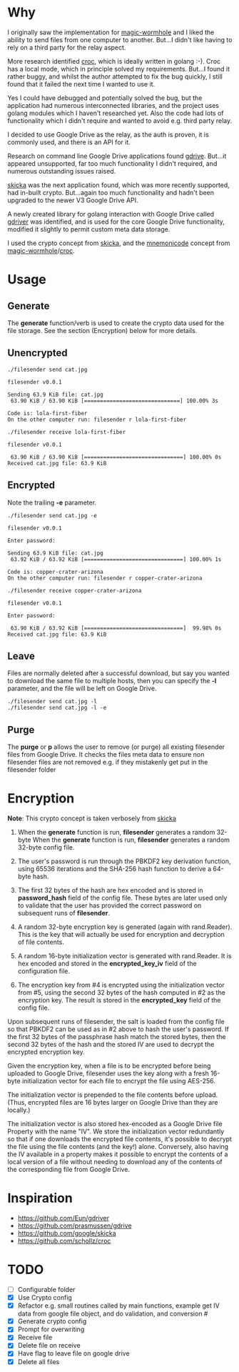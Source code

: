 
# Why

I originally saw the implementation for [magic-wormhole](https://github.com/warner/magic-wormhole) and I liked the ability to send files from one computer to another. But...I didn't like having to rely on a third party for the relay aspect.

More research identified [croc](https://github.com/schollz/croc), which is ideally written in golang :-). Croc has a local mode, which in principle solved my requirements. But...I found it rather buggy, and whilst the author attempted to fix the bug quickly, I still found that it failed the next time I wanted to use it.

Yes I could have debugged and potentially solved the bug, but the application had numerous interconnected libraries, and the project uses golang modules which I haven't researched yet. Also the code had lots of functionality which I didn't require and wanted to avoid e.g. third party relay.

I decided to use Google Drive as the relay, as the auth is proven, it is commonly used, and there is an API for it.

Research on command line Google Drive applications found [gdrive](https://github.com/prasmussen/gdrive). But...it appeared unsupported, far too much functionality I didn't required, and numerous outstanding issues raised.

[skicka](https://github.com/google/skicka) was the next application found, which was more recently supported, had in-built crypto. But...again too much functionality and hadn't been upgraded to the newer V3 Google Drive API.

A newly created library for golang interaction with Google Drive called [gdriver](https://github.com/Eun/gdriver) was identified, and is used for the core Google Drive functionality, modified it slightly to permit custom meta data storage.

I used the crypto concept from [skicka](https://github.com/google/skicka), and the [mnemonicode](https://github.com/schollz/mnemonicode) concept from [magic-wormhole](https://github.com/warner/magic-wormhole)/[croc](https://github.com/schollz/croc).

# Usage

## Generate

The **generate** function/verb is used to create the crypto data used for the file storage. See the section (Encryption) below for more details.

## Unencrypted
```
./filesender send cat.jpg

filesender v0.0.1

Sending 63.9 KiB file: cat.jpg
 63.90 KiB / 63.90 KiB [==============================] 100.00% 3s

Code is: lola-first-fiber
On the other computer run: filesender r lola-first-fiber

```

```
./filesender receive lola-first-fiber

filesender v0.0.1

 63.90 KiB / 63.90 KiB [===============================] 100.00% 0s
Received cat.jpg file: 63.9 KiB

```

## Encrypted

Note the trailing **-e** parameter.

```
./filesender send cat.jpg -e

filesender v0.0.1

Enter password:

Sending 63.9 KiB file: cat.jpg
 63.92 KiB / 63.92 KiB [===============================] 100.00% 1s

Code is: copper-crater-arizona
On the other computer run: filesender r copper-crater-arizona
```

```
./filesender receive copper-crater-arizona

filesender v0.0.1

Enter password:

 63.90 KiB / 63.92 KiB [===============================]  99.98% 0s
Received cat.jpg file: 63.9 KiB

```

## Leave

Files are normally deleted after a successful download, but say you wanted to download the same file to multiple hosts, then you can specify the **-l** parameter, and the file will be left on Google Drive.

```
./filesender send cat.jpg -l
./filesender send cat.jpg -l -e
```

## Purge

The **purge** or **p** allows the user to remove (or purge) all existing filesender files from Google Drive. It checks the files meta data to ensure non filesender files are not removed e.g. if they mistakenly get put in the filesender folder

# Encryption

**Note**: This crypto concept is taken verbosely from [skicka](https://github.com/google/skicka)

1. When the **generate** function is run, **filesender** generates a random 32-byte
When the **generate** function is run, **filesender** generates a random 32-byte
config file.

2. The user's password is run through the PBKDF2 key derivation function, using 65536 iterations and the SHA-256 hash function to derive a 64-byte hash.

3. The first 32 bytes of the hash are hex encoded and is stored in **password_hash** field of the config file. These bytes are later used only to validate that the user has provided the correct password on subsequent runs of **filesender**.

4. A random 32-byte encryption key is generated (again with rand.Reader). This is the key that will actually be used for encryption and decryption of file contents.

5. A random 16-byte initialization vector is generated with rand.Reader. It is hex encoded and stored in the **encrypted_key_iv** field of the configuration file.

6. The encryption key from #4 is encrypted using the initialization vector from #5, using the second 32 bytes of the hash computed in #2 as the encryption key. The result is stored in the **encrypted_key** field of the config file.

Upon subsequent runs of filesender, the salt is loaded from the config file so that PBKDF2 can be used as in #2 above to hash the user's password. If the first 32 bytes of the passphrase hash match the stored bytes, then the second 32 bytes of the hash and the stored IV are used to decrypt the encrypted encryption key.

Given the encryption key, when a file is to be encrypted before being uploaded to Google Drive, filesender uses the key along with a fresh 16-byte initialization vector for each file to encrypt the file using AES-256.

The initialization vector is prepended to the file contents before upload. (Thus, encrypted files are 16 bytes larger on Google Drive than they are locally.)

The initialization vector is also stored hex-encoded as a Google Drive file Property with the name "IV". We store the initialization vector redundantly so that if one downloads the encrypted file contents, it's possible to decrypt the file using the file contents (and the key!) alone. Conversely, also having the IV available in a property makes it possible to encrypt the contents of a local version of a file without needing to download any of the contents of the corresponding file from Google Drive.

# Inspiration

- https://github.com/Eun/gdriver
- https://github.com/prasmussen/gdrive
- https://github.com/google/skicka
- https://github.com/schollz/croc

# TODO
- [ ] Configurable folder
- [x] Use Crypto config
- [x] Refactor e.g. small routines called by main functions, example get IV data from google file object, and do validation, and conversion #
- [x] Generate crypto config
- [x] Prompt for overwriting
- [x] Receive file
- [x] Delete file on receive
- [x] Have flag to leave file on google drive
- [x] Delete all files
